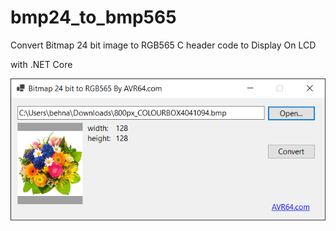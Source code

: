 # bmp24_to_bmp565
Convert Bitmap 24 bit image to RGB565 C header code to Display On LCD 

with .NET Core 


![alt text](https://github.com/Behnamzaki/bmp24_to_bmp565/blob/master/scr1.png?raw=true) 
